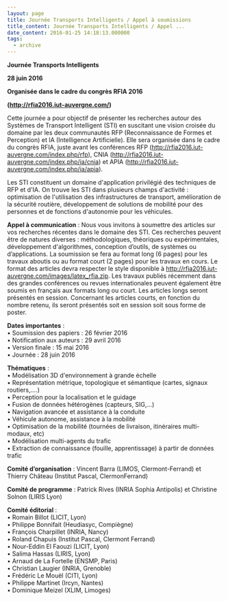 ```yaml
---
layout: page
title: Journée Transports Intelligents / Appel à soumissions
title_content: Journée Transports Intelligents / Appel ...
date_content: 2016-01-25 14:18:13.000000
tags:
  - archive
---
```

**Journée Transports Intelligents**



 **28 juin 2016**



 **Organisée dans le cadre du congrès RFIA 2016**



 **(<http://rfia2016.iut-auvergne.com/>)**





  
Cette journée a pour objectif de présenter les recherches autour des Systèmes
de Transport Intelligent (STI) en suscitant une vision croisée du domaine par
les deux communautés RFP (Reconnaissance de Formes et Perception) et IA
(Intelligence Artificielle). Elle sera organisée dans le cadre du congrès
RFIA, juste avant les conférences RFP
([http://rfia2016.iut-](http://rfia2016.iut-/)[auvergne.com/index.php/rfp](http://auvergne.com/index.php/rfp)),
CNIA (<http://rfia2016.iut-auvergne.com/index.php/ia/cnia>) et APIA
(<http://rfia2016.iut-auvergne.com/index.php/ia/apia>).  
  
Les STI constituent un domaine d'application privilégié des techniques de RFP
et d'IA. On trouve les STI dans plusieurs champs d'activité : optimisation de
l'utilisation des infrastructures de transport, amélioration de la sécurité
routière, développement de solutions de mobilité pour des personnes et de
fonctions d'autonomie pour les véhicules.  
  
 **Appel à communication** : Nous vous invitons à soumettre des articles sur
vos recherches récentes dans le domaine des STI. Ces recherches peuvent être
de natures diverses : méthodologiques, théoriques ou expérimentales,
développement d'algorithmes, conception d’outils, de systèmes ou
d’applications. La soumission se fera au format long (6 pages) pour les
travaux aboutis ou au format court (2 pages) pour les travaux en cours. Le
format des articles devra respecter le style disponible à
<http://rfia2016.iut-auvergne.com/images/latex_rfia.zip>. Les travaux publiés
récemment dans des grandes conférences ou revues internationales peuvent
également être soumis en français aux formats long ou court. Les articles
longs seront présentés en session. Concernant les articles courts, en fonction
du nombre retenu, ils seront présentés soit en session soit sous forme de
poster.  
  
 **Dates importantes** :  
• Soumission des papiers : 26 février 2016  
• Notification aux auteurs : 29 avril 2016  
• Version finale : 15 mai 2016  
• Journée : 28 juin 2016  
  
 **Thématiques** :  
• Modélisation 3D d'environnement à grande échelle  
• Représentation métrique, topologique et sémantique (cartes, signaux
routiers,....)  
• Perception pour la localisation et le guidage  
• Fusion de données hétérogènes (capteurs, SIG,...)  
• Navigation avancée et assistance à la conduite  
• Véhicule autonome, assistance à la mobilité  
• Optimisation de la mobilité (tournées de livraison, itinéraires multi-
modaux, etc)  
• Modélisation multi-agents du trafic  
• Extraction de connaissance (fouille, apprentissage) à partir de données
trafic  
  
**Comité d’organisation** : Vincent Barra (LIMOS, Clermont-Ferrand) et Thierry
Château (Institut Pascal, ClermonFerrand)  
  
 **Comité de programme** : Patrick Rives (INRIA Sophia Antipolis) et Christine
Solnon (LIRIS Lyon)  
  
 **Comité éditorial** :  
• Romain Billot (LICIT, Lyon)  
• Philippe Bonnifait (Heudiasyc, Compiègne)  
• François Charpillet (INRIA, Nancy)  
• Roland Chapuis (Institut Pascal, Clermont Ferrand)  
• Nour-Eddin El Faouzi (LICIT, Lyon)  
• Salima Hassas (LIRIS, Lyon)  
• Arnaud de La Fortelle (ENSMP, Paris)  
• Christian Laugier (INRIA, Grenoble)  
• Frédéric Le Mouël (CITI, Lyon)  
• Philippe Martinet (Ircyn, Nantes)  
• Dominique Meizel (XLIM, Limoges)

